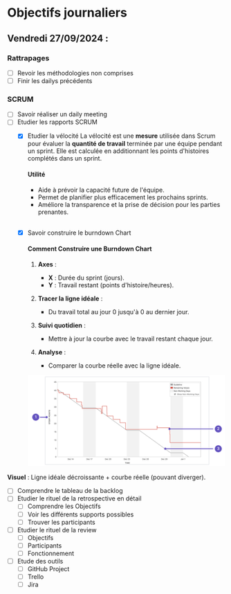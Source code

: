 # Objectifs journaliers

## Vendredi 27/09/2024 :

### Rattrapages

- [ ] Revoir les méthodologies non comprises
- [ ] Finir les dailys précédents

### SCRUM

- [ ] Savoir réaliser un daily meeting
- [ ] Etudier les rapports SCRUM
  - [x] Etudier la vélocité
      La vélocité est une **mesure** utilisée dans Scrum pour évaluer la **quantité de travail** terminée par une équipe pendant un sprint. Elle est calculée en additionnant les points d'histoires complétés dans un sprint. <br>
      #### Utilité

      * Aide à prévoir la capacité future de l'équipe.
      * Permet de planifier plus efficacement les prochains sprints.
      * Améliore la transparence et la prise de décision pour les parties prenantes.<br><br>

  - [x] Savoir construire le burndown Chart
    #### Comment Construire une Burndown Chart
        
    1. **Axes** :
        * **X** : Durée du sprint (jours).
        * **Y** : Travail restant (points d'histoire/heures).

    2. **Tracer la ligne idéale** :
        * Du travail total au jour 0 jusqu'à 0 au dernier jour.

    3. **Suivi quotidien** :
        * Mettre à jour la courbe avec le travail restant chaque jour.

    4. **Analyse** :
        * Comparer la courbe réelle avec la ligne idéale.

    ![image](/img/burndown-tutorial.png)

**Visuel** : Ligne idéale décroissante + courbe réelle (pouvant diverger).
  - [ ] Comprendre le tableau de la backlog
- [ ] Etudier le rituel de la retrospective en détail
  - [ ] Comprendre les Objectifs
  - [ ] Voir les différents supports possibles
  - [ ] Trouver les participants
- [ ] Etudier le rituel de la review
  - [ ] Objectifs
  - [ ] Participants
  - [ ] Fonctionnement
- [ ] Etude des outils
  - [ ] GitHub Project
  - [ ] Trello
  - [ ] Jira